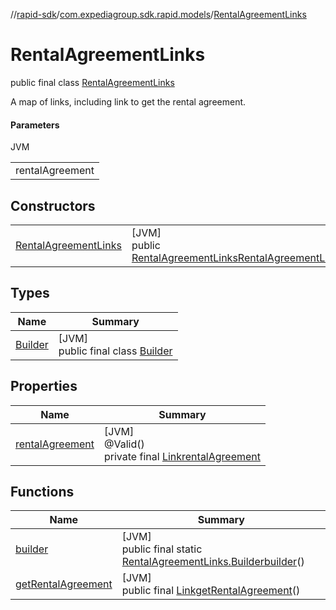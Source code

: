 //[rapid-sdk](../../../index.md)/[com.expediagroup.sdk.rapid.models](../index.md)/[RentalAgreementLinks](index.md)

# RentalAgreementLinks

public final class [RentalAgreementLinks](index.md)

A map of links, including link to get the rental agreement.

#### Parameters

JVM

| |
|---|
| rentalAgreement |

## Constructors

| | |
|---|---|
| [RentalAgreementLinks](-rental-agreement-links.md) | [JVM]<br>public [RentalAgreementLinks](index.md)[RentalAgreementLinks](-rental-agreement-links.md)([Link](../-link/index.md)rentalAgreement) |

## Types

| Name | Summary |
|---|---|
| [Builder](-builder/index.md) | [JVM]<br>public final class [Builder](-builder/index.md) |

## Properties

| Name | Summary |
|---|---|
| [rentalAgreement](index.md#-1910398838%2FProperties%2F700308213) | [JVM]<br>@Valid()<br>private final [Link](../-link/index.md)[rentalAgreement](index.md#-1910398838%2FProperties%2F700308213) |

## Functions

| Name | Summary |
|---|---|
| [builder](builder.md) | [JVM]<br>public final static [RentalAgreementLinks.Builder](-builder/index.md)[builder](builder.md)() |
| [getRentalAgreement](get-rental-agreement.md) | [JVM]<br>public final [Link](../-link/index.md)[getRentalAgreement](get-rental-agreement.md)() |

